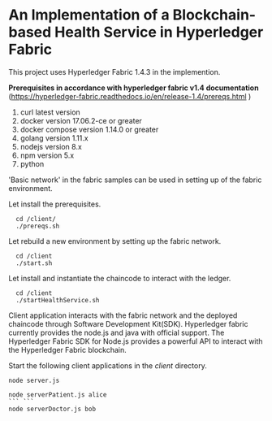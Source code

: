 # An Implementation of a Blockchain-based Health Service in Hyperledger Fabric
This project uses Hyperledger Fabric 1.4.3 in the implemention.

**Prerequisites in accordance with hyperledger fabric v1.4 documentation**  (https://hyperledger-fabric.readthedocs.io/en/release-1.4/prereqs.html )
1. curl latest version
2. docker version 17.06.2-ce or greater
3. docker compose version 1.14.0 or greater
4. golang version 1.11.x
5. nodejs version 8.x
6. npm version 5.x
7. python

'Basic network' in the fabric samples can be used in setting up of the fabric environment.  
  
 Let install the prerequisites.  
```
  cd /client/
  ./prereqs.sh 
 ```  
 Let rebuild a new environment by setting up the fabric network.  
```
  cd /client    
  ./start.sh     
 ```  
 Let install and instantiate the chaincode to interact with the ledger.  
```
  cd /client  
  ./startHealthService.sh    
 ```  
Client application interacts with the fabric network and the deployed chaincode through Software Development Kit(SDK).     Hyperledger fabric currently provides the node.js and java with official support. The Hyperledger Fabric SDK for Node.js provides a powerful API to interact with the Hyperledger Fabric blockchain.  

Start the following client applications in the *client* directory.  
```
node server.js   
 ``` 
 ```
node serverPatient.js alice  
 ``` ```
node serverDoctor.js bob     
 ``` 

